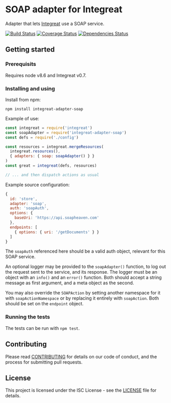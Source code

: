 # SOAP adapter for Integreat

Adapter that lets
[Integreat](https://github.com/integreat-io/integreat) use a SOAP service.

[![Build Status](https://travis-ci.org/integreat-io/integreat-adapter-soap.svg?branch=master)](https://travis-ci.org/integreat-io/integreat-adapter-soap)
[![Coverage Status](https://coveralls.io/repos/github/integreat-io/integreat-adapter-soap/badge.svg?branch=master)](https://coveralls.io/github/integreat-io/integreat-adapter-soap?branch=master)
[![Dependencies Status](https://tidelift.com/badges/github/integreat-io/integreat-adapter-soap?style=flat)](https://tidelift.com/repo/github/integreat-io/integreat-adapter-soap)

## Getting started

### Prerequisits

Requires node v8.6 and Integreat v0.7.

### Installing and using

Install from npm:

```
npm install integreat-adapter-soap
```

Example of use:
```javascript
const integreat = require('integreat')
const soapAdapter = require('integreat-adapter-soap')
const defs = require('./config')

const resources = integreat.mergeResources(
  integreat.resources(),
  { adapters: { soap: soapAdapter() } }
)
const great = integreat(defs, resources)

// ... and then dispatch actions as usual
```

Example source configuration:

```javascript
{
  id: 'store',
  adapter: 'soap',
  auth: 'soapAuth',
  options: {
    baseUri: 'https://api.soapheaven.com'
  },
  endpoints: [
    { options: { uri: '/getDocuments' } }
  ]
}
```

The `soapAuth` referenced here should be a valid auth object, relevant for this
SOAP service.

An optional logger may be provided to the `soapAdapter()` function, to log out
the request sent to the service, and its response. The logger must be an object
with an `info()` and an `error()` function. Both should accept a string message
as first argument, and a meta object as the second.

You may also override the `SOAPAction` by setting another namespace for it with
`soapActionNamespace` or by replacing it entirely with `soapAction`. Both should
be set on the `endpoint` object.

### Running the tests

The tests can be run with `npm test`.

## Contributing

Please read
[CONTRIBUTING](https://github.com/integreat-io/integreat-adapter-soap/blob/master/CONTRIBUTING.md)
for details on our code of conduct, and the process for submitting pull
requests.

## License

This project is licensed under the ISC License - see the
[LICENSE](https://github.com/integreat-io/integreat-adapter-soap/blob/master/LICENSE)
file for details.
